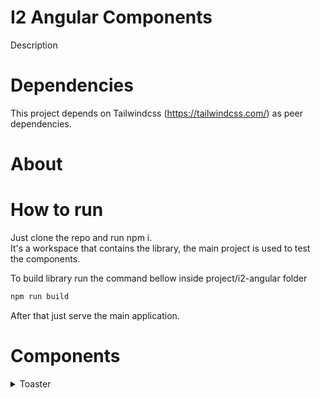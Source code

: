 # I2 Angular Components
Description

# Dependencies
This project depends on Tailwindcss (https://tailwindcss.com/) as peer dependencies.

# About

# How to run
Just clone the repo and run npm i.  
It's a workspace that contains the library, the main project is used to test the components.  

To build library run the command bellow inside project/i2-angular folder  

```javascript
npm run build
```

After that just serve the main application.  

# Components

<details><summary>Toaster</summary>
<p>

#### Import into your module

```typescript
import { I2ToasterModule } from 'i2-angular';
```

#### Also some angular modules
```typescript
import { BrowserAnimationsModule } from '@angular/platform-browser/animations';
import { BrowserModule } from '@angular/platform-browser';
```

</p>

<p>

#### Then use in component

```typescript
import { I2ToasterService } from 'i2-angular';
...
showToast() {
    this._i2Toaster.show(
      {
        type: 'danger',
        message: 'Woops, something goes wrong. '
      }
    );
  }
```
#### Options
Model: I2ToasterOptions 
| Property | Required | Values                                 | Default |   |
|----------|----------|----------------------------------------|---------|---|
| type     | true     | 'warning', 'success', 'danger', 'info' | success |   |
| message  | true     | string                                 | ''      |   |
|          |          |                                        |         |   |

</p>
</details>
